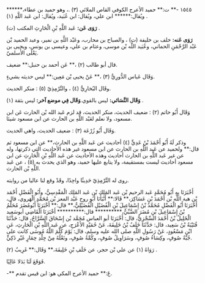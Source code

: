 ١٥٤٥ -** ت:** حميد الأعرج الكوفي القاص الملائي (٣) .، وهو حميد بن عطاء،****** ويُقال:****** ابن علي، ويُقال: ابن عُبَيد، ويُقال: ابن عَبد اللَّهِ (١) .

**رَوَى عَن:** عَبد اللَّهِ بْنِ الْحَارِثِ المكتب (ت) .

**رَوَى عَنه:** خلف بن خليفة (ت) ، والصباح بن محارب، وعَبْد اللَّهِ بن نمير، وعبد الحميد بْن عَبْد الرَّحْمَنِ الحماني، وعُبَيد اللَّه بْن موسى، وعثام بن علي، وعيسى بن يونس، ويحيى بن يَعْلَى الأَسلميّ.

قال أبو طالب (٢) ،** عَن أحمد بن حنبل:** ضعيف.

وَقَال عَباس الدُّورِيُّ (٣) ،** عَنْ يحيى بْن مَعِين:** ليس حديثه بشيءٍ.

وقَال البُخارِيُّ (٤) ، والتِّرْمِذِيّ (٥) : منكر الحديث.

**وَقَال النَّسَائي:** ليس بالقوي.**وَقَال فِي موضع آخر:** ليس بثقة (١) .

وَقَال أَبُو حاتم (٢) : ضعيف الحديث، منكر الحديث، قد لزم عَبد الله بْن الحارث عَن ابن مسعود، ولا نعلم لعَبْد اللَّهِ بن الحارث عن ابن مسعود شيئا.

وَقَال أَبُو زُرْعَة (٣) : ضعيف الحديث، واهي الحديث.

وذكر لَهُ أَبُو أَحْمَدَ بْنُ عَدِيٍّ (٤) أحاديث عن عَبد اللَّهِ بن الحارث،** عن ابن مسعود ثم قال:** ولحميد عن عَبد اللَّهِ بن الحارث عن ابن مسعود غير هذه الأحاديث التي ذكرتها، وله عن غير عَبد اللَّهِ بن الحارث أحاديث وهذه الأحاديث عن عَبد اللَّهِ بْنِ الْحَارِثِ عن ابن مسعود أحاديث ليست بمستقيمة، ولا يتابع عليها حميد، وهو الذي يحدث به (٥) ، عن عَبد اللَّهِ بْن الحارث.

روى له التِّرْمِذِيّ حَدِيثًا واحِدًا، وقَدْ وقع لنا عاليا من روايته.

أَخْبَرَنَا بِهِ أَبُو مُحَمَّدٍ عَبد الرحيم بْن عَبد المَلِك بْن عَبد المَلِك الْمَقْدِسِيُّ، وأَبُو الْفَضْلِ أَحْمَد بْن هبة اللَّه بْن أَحْمَدَ بْنِ عَسَاكِرَ،** قَالا:** أَنْبَأَنَا أَبُو روح عَبْد المعز بْن مُحَمَّدٍ الْهَروي، قال، أَخْبَرَنَا أَبُو الْفَضْلِ مُحَمَّدُ بْنُ إِسْمَاعِيلَ بْنِ الْفُضَيْلِ الْفُضَيْلِيُّ،** قال:** أَخْبَرَنَا أَبُومُضَرَ مُحَلِّمُ بْنُ إِسْمَاعِيلَ بْنِ مُضَرَ الضَّبِّيُّ،********** قال:********** أَخْبَرَنَا الْقَاضِي أبوسَعِيد الْخَلِيلُ بْنُ أَحْمَدَ السِّجْزِيُّ، قال: أَخْبَرَنَا أبو العباس مُحَمَّد بْن إِسْحَاقَ السَّرَّاجُ، قال: حَدَّثَنَا قُتَيْبَةُ بْنُ سَعِيد، قال: حَدَّثَنَا خَلَفُ بْنُ خَلِيفَةَ، عَنْ حُمَيْدٍ الأَعْرَجِ، عن عَبد اللَّهِ بْنِ الْحَارِثِ، عَنِ ابْنِ مَسْعُودٍ، عَنْ رَسُولِ اللَّهِ صلى الله عليه وسلم، قال: يَوْمَ كَلَّمَ اللَّهُ مُوسَى كانت على جُبَّةُ صُوفٍ، وكِسَاءُ صُوفٍ، وسَرَاوِيلُ صُوفٍ، وكُمَّةُ صُوفٍ، ونَعْلُهُ مِنْ جِلْدِ حِمَارٍ غَيْرِ ذَكِيٍّ.

رَوَاهُ (١) عن علي بْن حجر، عن خَلَفِ بْنِ خَلِيفَةَ،** وَقَال:** غَرِيبٌ (٢) .

فَوَقَعَ لَنَا بَدَلا عَالِيًا.

-** عَ:** حميد الأعرج المكي هو: ابن قيس تقدم.